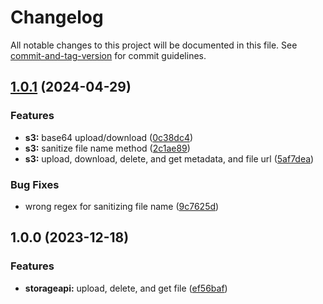 # Changelog

All notable changes to this project will be documented in this file. See [commit-and-tag-version](https://github.com/absolute-version/commit-and-tag-version) for commit guidelines.

## [1.0.1](https://github.com/dptsi/go-storage/compare/its/v1.0.0...its/v1.0.1) (2024-04-29)


### Features

* **s3:** base64 upload/download ([0c38dc4](https://github.com/dptsi/go-storage/commit/0c38dc446c00e9bcfadebc9f2b96ef35839e13eb))
* **s3:** sanitize file name method ([2c1ae89](https://github.com/dptsi/go-storage/commit/2c1ae89bd0211fc330f1ff80072fc97e7f1c5ac0))
* **s3:** upload, download, delete, and get metadata, and file url ([5af7dea](https://github.com/dptsi/go-storage/commit/5af7deafe0f367757562457d1d56b36f902b6826))


### Bug Fixes

* wrong regex for sanitizing file name ([9c7625d](https://github.com/dptsi/go-storage/commit/9c7625d330555b682669cf604f8b0f38a1fc8a92))

## 1.0.0 (2023-12-18)

### Features

- **storageapi:** upload, delete, and get file ([ef56baf](https://github.com/dptsi/go-storage/commit/ef56baf1a41b6b3752afd7f1155ef0685c93e511))
